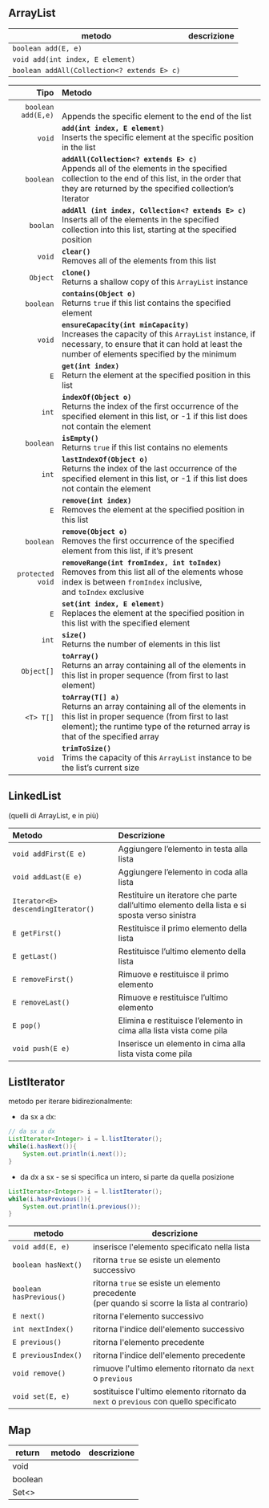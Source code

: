 ## ArrayList

| metodo                                      | descrizione |
| ------------------------------------------- | ----------- |
| `boolean add(E, e)`                         |             |
| `void add(int index, E element)`            |             |
| `boolean addAll(Collection<? extends E> c)` |             |

|               Tipo | Metodo                                                                                                                                                                                                        |
| -----------------: | :------------------------------------------------------------------------------------------------------------------------------------------------------------------------------------------------------------ |
| `boolean add(E,e)` | <br>Appends the specific element to the end of the list                                                                                                                                                       |
|             `void` | **`add(int index, E element)`**  <br>Inserts the specific element at the specific position in the list                                                                                                        |
|          `boolean` | **`addAll(Collection<? extends E> c)`**  <br>Appends all of the elements in the specified collection to the end of this list, in the order that they are returned by the specified collection’s Iterator      |
|           `boolan` | **`addAll (int index, Collection<? extends E> c)`**  <br>Inserts all of the elements in the specified collection into this list, starting at the specified position                                           |
|             `void` | **`clear()`**  <br>Removes all of the elements from this list                                                                                                                                                 |
|           `Object` | **`clone()`**  <br>Returns a shallow copy of this `ArrayList` instance                                                                                                                                        |
|          `boolean` | **`contains(Object o)`**  <br>Returns `true` if this list contains the specified element                                                                                                                      |
|             `void` | **`ensureCapacity(int minCapacity)`**  <br>Increases the capacity of this `ArrayList` instance, if necessary, to ensure that it can hold at least the number of elements specified by the minimum             |
|                `E` | **`get(int index)`**  <br>Return the element at the specified position in this list                                                                                                                           |
|              `int` | **`indexOf(Object o)`**  <br>Returns the index of the first occurrence of the specified element in this list, or -1 if this list does not contain the element                                                 |
|          `boolean` | **`isEmpty()`**  <br>Returns `true` if this list contains no elements                                                                                                                                         |
|              `int` | **`lastIndexOf(Object o)`**  <br>Returns the index of the last occurrence of the specified element in this list, or -1 if this list does not contain the element                                              |
|                `E` | **`remove(int index)`**  <br>Removes the element at the specified position in this list                                                                                                                       |
|          `boolean` | **`remove(Object o)`**  <br>Removes the first occurrence of the specified element from this list, if it’s present                                                                                             |
|   `protected void` | **`removeRange(int fromIndex, int toIndex)`**  <br>Removes from this list all of the elements whose index is between `fromIndex` inclusive, and `toIndex` exclusive                                           |
|                `E` | **`set(int index, E element)`**  <br>Replaces the element at the specified position in this list with the specified element                                                                                   |
|              `int` | **`size()`**  <br>Returns the number of elements in this list                                                                                                                                                 |
|         `Object[]` | **`toArray()`**  <br>Returns an array containing all of the elements in this list in proper sequence (from first to last element)                                                                             |
|          `<T> T[]` | **`toArray(T[] a)`**  <br>Returns an array containing all of the elements in this list in proper sequence (from first to last element); the runtime type of the returned array is that of the specified array |
|             `void` | **`trimToSize()`**  <br>Trims the capacity of this `ArrayList` instance to be the list’s current size                                                                                                         |

## LinkedList
(quelli di ArrayList, e in più)

|Metodo|Descrizione|
|:--|:--|
|`void addFirst(E e)`|Aggiungere l’elemento in testa alla lista|
|`void addLast(E e)`|Aggiungere l’elemento in coda alla lista|
|`Iterator<E> descendingIterator()`|Restituire un iteratore che parte dall’ultimo elemento della lista e si sposta verso sinistra|
|`E getFirst()`|Restituisce il primo elemento della lista|
|`E getLast()`|Restituisce l’ultimo elemento della lista|
|`E removeFirst()`|Rimuove e restituisce il primo elemento|
|`E removeLast()`|Rimuove e restituisce l’ultimo elemento|
|`E pop()`|Elimina e restituisce l’elemento in cima alla lista vista come pila|
|`void push(E e)`|Inserisce un elemento in cima alla lista vista come pila|

## ListIterator
metodo per iterare bidirezionalmente:
- da sx a dx:
```java
// da sx a dx
ListIterator<Integer> i = l.listIterator();
while(i.hasNext()){
	System.out.println(i.next());
}
```
- da dx a sx - se si specifica un intero, si parte da quella posizione
```java
ListIterator<Integer> i = l.listIterator();
while(i.hasPrevious()){
	System.out.println(i.previous());
}
```


| metodo                  | descrizione                                                                                          |
| ----------------------- | ---------------------------------------------------------------------------------------------------- |
| `void add(E, e)`        | inserisce l'elemento specificato nella lista                                                         |
| `boolean hasNext()`     | ritorna `true` se esiste un elemento successivo                                                      |
| `boolean hasPrevious()` | ritorna `true` se esiste un elemento precedente <br>(per quando si scorre la lista al contrario)<br> |
| `E next()`              | ritorna l'elemento successivo                                                                        |
| `int nextIndex()`       | ritorna l'indice dell'elemento successivo                                                            |
| `E previous()`          | ritorna l'elemento precedente                                                                        |
| `E previousIndex()`     | ritorna l'indice dell'elemento precedente                                                            |
| `void remove()`         | rimuove l'ultimo elemento ritornato da `next` o `previous`                                           |
| `void set(E, e)`        | sostituisce l'ultimo elemento ritornato  da `next` o `previous` con quello specificato               |

## Map

| return  | metodo | descrizione |
| ------- | ------ | ----------- |
| void    |        |             |
| boolean |        |             |
| Set<>   |        |             |
